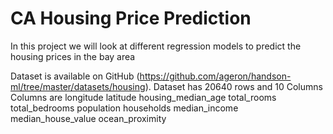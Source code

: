 # CA Housing Price Prediction 
In this project we will look at different regression models to predict the housing prices in the bay area 

Dataset is available on GitHub (https://github.com/ageron/handson-ml/tree/master/datasets/housing).
Dataset has 20640 rows and 10 Columns
Columns are
longitude
latitude
housing_median_age
total_rooms
total_bedrooms
population
households
median_income
median_house_value
ocean_proximity
